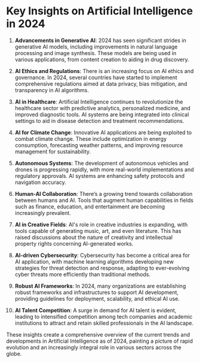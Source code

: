# Key Insights on Artificial Intelligence in 2024

1. **Advancements in Generative AI**: 2024 has seen significant strides in generative AI models, including improvements in natural language processing and image synthesis. These models are being used in various applications, from content creation to aiding in drug discovery.

2. **AI Ethics and Regulations**: There is an increasing focus on AI ethics and governance. In 2024, several countries have started to implement comprehensive regulations aimed at data privacy, bias mitigation, and transparency in AI algorithms.

3. **AI in Healthcare**: Artificial Intelligence continues to revolutionize the healthcare sector with predictive analytics, personalized medicine, and improved diagnostic tools. AI systems are being integrated into clinical settings to aid in disease detection and treatment recommendations.

4. **AI for Climate Change**: Innovative AI applications are being exploited to combat climate change. These include optimization in energy consumption, forecasting weather patterns, and improving resource management for sustainability.

5. **Autonomous Systems**: The development of autonomous vehicles and drones is progressing rapidly, with more real-world implementations and regulatory approvals. AI systems are enhancing safety protocols and navigation accuracy.

6. **Human-AI Collaboration**: There’s a growing trend towards collaboration between humans and AI. Tools that augment human capabilities in fields such as finance, education, and entertainment are becoming increasingly prevalent.

7. **AI in Creative Fields**: AI's role in creative industries is expanding, with tools capable of generating music, art, and even literature. This has raised discussions about the nature of creativity and intellectual property rights concerning AI-generated works.

8. **AI-driven Cybersecurity**: Cybersecurity has become a critical area for AI application, with machine learning algorithms developing new strategies for threat detection and response, adapting to ever-evolving cyber threats more efficiently than traditional methods.

9. **Robust AI Frameworks**: In 2024, many organizations are establishing robust frameworks and infrastructures to support AI development, providing guidelines for deployment, scalability, and ethical AI use.

10. **AI Talent Competition**: A surge in demand for AI talent is evident, leading to intensified competition among tech companies and academic institutions to attract and retain skilled professionals in the AI landscape.

These insights create a comprehensive overview of the current trends and developments in Artificial Intelligence as of 2024, painting a picture of rapid evolution and an increasingly integral role in various sectors across the globe.